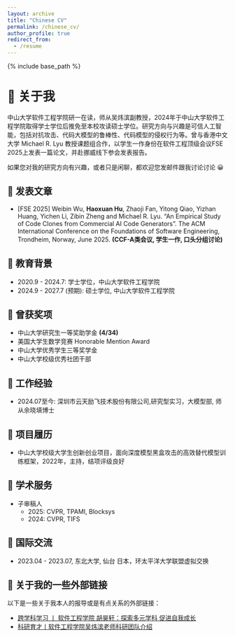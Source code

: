 ```yaml
---
layout: archive
title: "Chinese CV"
permalink: /chinese_cv/
author_profile: true
redirect_from:
  - /resume
---
```


{% include base_path %}

👀 关于我
======
中山大学软件工程学院研一在读，师从吴炜滨副教授，2024年于中山大学软件工程学院取得学士学位后推免至本校攻读硕士学位。研究方向与兴趣是可信人工智能，包括对抗攻击、代码大模型的鲁棒性、代码模型的侵权行为等。曾与香港中文大学 Michael R. Lyu 教授课题组合作，以学生一作身份在软件工程顶级会议FSE 2025上发表一篇论文，并赴挪威线下参会发表报告。

如果您对我的研究方向有兴趣，或者只是闲聊，都欢迎您发邮件跟我讨论讨论 😀

📕 发表文章
-----
- [FSE 2025] Weibin Wu, **Haoxuan Hu**, Zhaoji Fan, Yitong Qiao, Yizhan Huang, Yichen Li, Zibin Zheng and Michael R. Lyu. “An Empirical Study of Code Clones from Commercial AI Code Generators”. The ACM International Conference on the Foundations of Software Engineering, Trondheim, Norway, June 2025. **(CCF-A类会议, 学生一作, 口头分组讨论)**

📖 教育背景
-----
- 2020.9 - 2024.7: 学士学位，中山大学软件工程学院
- 2024.9 - 2027.7 (预期): 硕士学位, 中山大学软件工程学院

🥇 曾获奖项
-----
- 中山大学研究生一等奖助学金 **(4/34)**
- 美国大学生数学竞赛 Honorable Mention Award
- 中山大学优秀学生三等奖学金
- 中山大学校级优秀社团干部

🏢 工作经验
-----
- 2024.07至今: 深圳市云天励飞技术股份有限公司,研究型实习，大模型部, 师从余晓填博士

📝 项目履历
-----
- 中山大学校级大学生创新创业项目，面向深度模型黑盒攻击的高效替代模型训练框架，2022年，主持，结项评级良好

💼 学术服务
-----
- 子审稿人
  - 2025: CVPR, TPAMI, Blocksys
  - 2024: CVPR, TIFS

🛫 国际交流
-----
- 2023.04 - 2023.07, 东北大学, 仙台 日本，环太平洋大学联盟虚拟交换

🔗 关于我的一些外部链接
-----
以下是一些关于我本人的报导或是有点关系的外部链接：

- [跨学科学习 丨 软件工程学院 胡昊轩：探索多元学科 促进自我成长](https://jwb.sysu.edu.cn/article/2938)
- [科研育才丨软件工程学院吴炜滨老师科研团队介绍](https://sse.sysu.edu.cn/node/812)